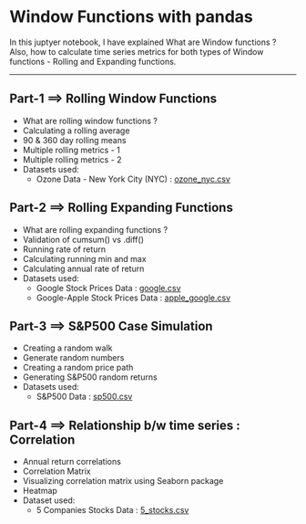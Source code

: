 # Window Functions with pandas

In this juptyer notebook, I have explained What are Window functions ? Also, how to calculate time series metrics for both types of Window functions - Rolling and Expanding functions.

-----------------------------------------

## Part-1 ==> Rolling Window Functions
  - What are rolling window functions ?
  - Calculating a rolling average
  - 90 & 360 day rolling means
  - Multiple rolling metrics - 1
  - Multiple rolling metrics - 2
  - Datasets used:
      * Ozone Data - New York City (NYC) : [ozone_nyc.csv](https://github.com/Ravjot03/Time-Series-Data-in-Python/blob/main/Chapter-4/ozone_nyc.csv)
      
## Part-2 ==> Rolling Expanding Functions
  - What are rolling expanding functions ?
  - Validation of cumsum() vs .diff()
  - Running rate of return
  - Calculating running min and max
  - Calculating annual rate of return
  - Datasets used:
      * Google Stock Prices Data : [google.csv](https://github.com/Ravjot03/Time-Series-Data-in-Python/blob/main/Chapter-4/google.csv)
      * Google-Apple Stock Prices Data : [apple_google.csv](https://github.com/Ravjot03/Time-Series-Data-in-Python/blob/main/Chapter-4/apple_google.csv)
      
## Part-3 ==> S&P500 Case Simulation
  - Creating a random walk
  - Generate random numbers
  - Creating a random price path
  - Generating S&P500 random returns
  - Datasets used:
      * S&P500 Data : [sp500.csv](https://github.com/Ravjot03/Time-Series-Data-in-Python/blob/main/Chapter-4/sp500.csv)
      
## Part-4 ==> Relationship b/w time series : Correlation
  - Annual return correlations
  - Correlation Matrix
  - Visualizing correlation matrix using Seaborn package
  - Heatmap
  - Dataset used:
      * 5 Companies Stocks Data : [5_stocks.csv](https://github.com/Ravjot03/Time-Series-Data-in-Python/blob/main/Chapter-4/5_stocks.csv)

